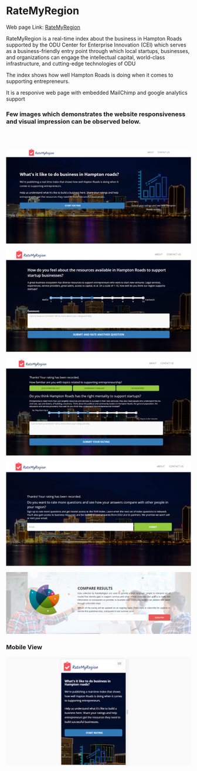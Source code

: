 # RateMyRegion
<p>Web page Link:  <a href="http://ratemyregion.com/">RateMyRegion</a></p>

<p>RateMyRegion is a real-time index about the business in Hampton Roads supported by the ODU Center for Enterprise Innovation (CEI) which serves as a business-friendly entry point through which local startups, businesses, and organizations can engage the intellectual capital, world-class infrastructure, and cutting-edge technologies of ODU</p>
<p>The index shows how well Hampton Roads is doing when it comes to supporting entrepreneurs.</p>
<p>It is a responive web page with embedded MailChimp and google analytics support</p>

### Few images which demonstrates the website responsiveness and visual impression  can be observed below.
<br>
<br>

![alt text](images/git/img-1.PNG)

![alt text](images/git/img-2.PNG)

![alt text](images/git/img-3.PNG)

![alt text](images/git/img-4.PNG)

![alt text](images/git/img-5.PNG)


### Mobile View 

![alt text](images/git/img-mob-1.PNG)


